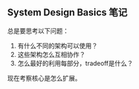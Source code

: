 ## System Design Basics 笔记

总是要思考以下问题：
1. 有什么不同的架构可以使用？  
2. 这些架构怎么互相协作？  
3. 怎么最好的利用每部分，tradeoff是什么？  

现在考察核心是怎么扩展。